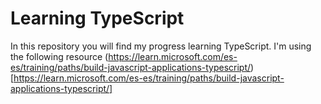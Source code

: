 # Learning TypeScript

In this repository you will find my progress learning TypeScript. I'm using the following resource (https://learn.microsoft.com/es-es/training/paths/build-javascript-applications-typescript/)[https://learn.microsoft.com/es-es/training/paths/build-javascript-applications-typescript/]

